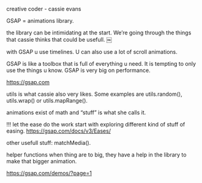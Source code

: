 creative coder - cassie evans

GSAP = animations library. 

the library can be intimidating at the start. 
We’re going through the things that cassie thinks that could be usefull.
￼

with GSAP u use timelines. 
U can also use a lot of scroll animations.

GSAP is like a toolbox that is full of everything u need. It is tempting to only use the things u know. GSAP is very big on performance. 

https://gsap.com

utils is what cassie also very likes. Some examples are utils.random(), utils.wrap() or utils.mapRange(). 

animations exist of math and “stuff” is what she calls it.

!!! let the ease do the work 
start with exploring different kind of stuff of easing. 
https://gsap.com/docs/v3/Eases/

other usefull stuff: matchMedia().

helper functions when thing are to big, they have a help in the library to make that bigger animation.

https://gsap.com/demos/?page=1